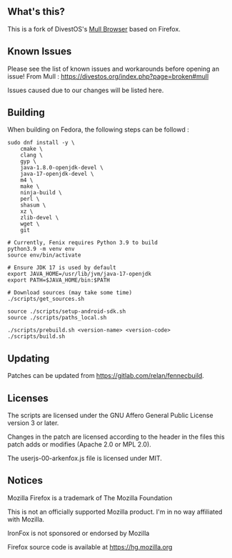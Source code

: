 What's this?
------------

This is a fork of DivestOS's [Mull Browser](https://github.com/Divested-Mobile/Mull-Fenix) based on Firefox.

Known Issues
------------
Please see the list of known issues and workarounds before opening an issue!
From Mull : https://divestos.org/index.php?page=broken#mull

Issues caused due to our changes will be listed here.

Building
--------

When building on Fedora, the following steps can be followd :

```
sudo dnf install -y \
    cmake \
    clang \
    gyp \
    java-1.8.0-openjdk-devel \
    java-17-openjdk-devel \
    m4 \
    make \
    ninja-build \
    perl \
    shasum \
    xz \
    zlib-devel \
    wget \
    git

# Currently, Fenix requires Python 3.9 to build
python3.9 -m venv env
source env/bin/activate

# Ensure JDK 17 is used by default
export JAVA_HOME=/usr/lib/jvm/java-17-openjdk
export PATH=$JAVA_HOME/bin:$PATH

# Download sources (may take some time)
./scripts/get_sources.sh

source ./scripts/setup-android-sdk.sh
source ./scripts/paths_local.sh

./scripts/prebuild.sh <version-name> <version-code>
./scripts/build.sh
```

Updating
--------

Patches can be updated from https://gitlab.com/relan/fennecbuild.

Licenses
--------

The scripts are licensed under the GNU Affero General Public License version 3 or later.

Changes in the patch are licensed according to the header in the files this patch adds or modifies (Apache 2.0 or MPL 2.0).

The userjs-00-arkenfox.js file is licensed under MIT.

Notices
-------

Mozilla Firefox is a trademark of The Mozilla Foundation

This is not an officially supported Mozilla product. I'm in no way affiliated with Mozilla.

IronFox is not sponsored or endorsed by Mozilla

Firefox source code is available at https://hg.mozilla.org
